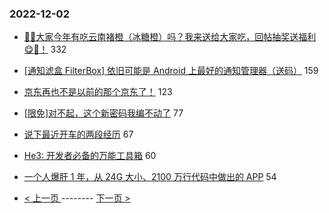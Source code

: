 ### 2022-12-02 
- [🍊🍊大家今年有吃云南褚橙（冰糖橙）吗？我来送给大家吃，回帖抽奖送福利😋🧺！](https://www.v2ex.com/t/899506) 332
- [[通知滤盒 FilterBox] 依旧可能是 Android 上最好的通知管理器（送码）](https://www.v2ex.com/t/899452) 159
- [京东再也不是以前的那个京东了！](https://www.v2ex.com/t/899515) 123
- [[限免]对不起，这个新密码我编不动了](https://www.v2ex.com/t/899512) 77
- [说下最近开车的两段经历](https://www.v2ex.com/t/899513) 67
- [He3: 开发者必备的万能工具箱](https://www.v2ex.com/t/899531) 60
- [一个人爆肝 1 年，从 24G 大小、2100 万行代码中做出的 APP](https://www.v2ex.com/t/899559) 54 

- [ < 上一页 ](https://github.com/able8/v2ex-hot-record/blob/master/2022-12-01.md) -------- [ 下一页 > ](https://github.com/able8/v2ex-hot-record/blob/master/2022-12-03.md)